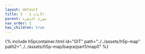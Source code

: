 ```yaml
---
layout: default
title: الأيات 1 - 5
parent: سورة البقرة 
nav_order: 1
has_children: true
---
```


 {% include h5pcontainer.html id="GIT" path="../../assets/h5p-map" path2="../../assets/h5p-map/baqra/part1/map0" %}